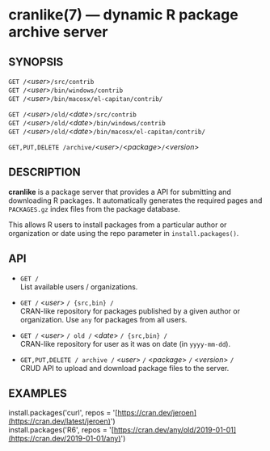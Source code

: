 
# cranlike(7) &mdash; dynamic R package archive server

## SYNOPSIS

`GET /`&lt;*user*>`/src/contrib`  
`GET /`&lt;*user*>`/bin/windows/contrib`  
`GET /`&lt;*user*>`/bin/macosx/el-capitan/contrib/`  

`GET /`&lt;*user*>`/old/`&lt;*date*>`/src/contrib`  
`GET /`&lt;*user*>`/old/`&lt;*date*>`/bin/windows/contrib`  
`GET /`&lt;*user*>`/old/`&lt;*date*>`/bin/macosx/el-capitan/contrib/`  

`GET,PUT,DELETE /archive/`&lt;*user*>`/`&lt;*package*>`/`&lt;*version*>  


## DESCRIPTION

**cranlike** is a package server that provides a API for submitting
and downloading R packages. It automatically generates the required
pages and `PACKAGES.gz` index files from the package database.

This allows R users to install packages from a particular author or
organization or date using the repo parameter in `install.packages()`.

## API

* `GET /`  
  List available users / organizations.

* `GET /` &lt;*user*> `/ {src,bin} /`  
  CRAN-like repository for packages published by a given author
  or organization. Use `any` for packages from all users.

* `GET /` &lt;*user*>  `/ old /` &lt;*date*> `/ {src,bin} /`  
  CRAN-like repository for user as it was on date (in `yyyy-mm-dd`).

* `GET,PUT,DELETE / archive /` &lt;*user*> `/` &lt;*package*> `/` &lt;*version*> `/`  
  CRUD API to upload and download package files to the server.

## EXAMPLES

install.packages('curl', repos = '[https://cran.dev/jeroen](https://cran.dev/latest/jeroen)')  
install.packages('R6', repos = '[https://cran.dev/any/old/2019-01-01](https://cran.dev/2019-01-01/any)')  